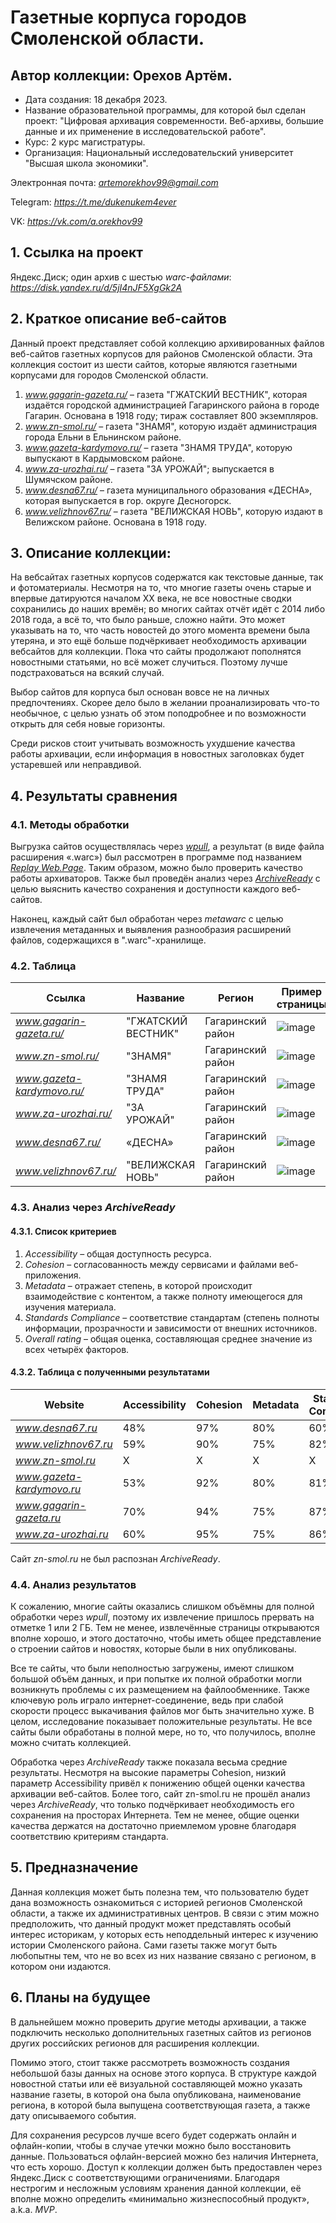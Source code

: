 # Газетные корпуса городов Смоленской области.
## Автор коллекции: Орехов Артём.

* Дата создания: 18 декабря 2023.
* Название образовательной программы, для которой был сделан проект: "Цифровая архивация современности. Веб-архивы, большие данные и их применение в исследовательской работе".
* Курс: 2 курс магистратуры.
* Организация: Национальный исследовательский университет "Высшая школа экономики".

Электронная почта: *artemorekhov99@gmail.com*

Telegram: *https://t.me/dukenukem4ever*

VK: *https://vk.com/a.orekhov99*

## 1. Ссылка на проект

Яндекс.Диск; один архив с шестью *warc-файлами*: *https://disk.yandex.ru/d/5jI4nJF5XgGk2A*

## 2. Краткое описание веб-сайтов

Данный проект представляет собой коллекцию архивированных файлов веб-сайтов газетных корпусов для районов Смоленской области. Эта коллекция состоит из шести сайтов, которые являются газетными корпусами для городов Смоленской области.

1.	*www.gagarin-gazeta.ru/* – газета "ГЖАТСКИЙ ВЕСТНИК", которая издаётся городской администрацией Гагаринского района в городе Гагарин. Основана в 1918 году; тираж составляет 800 экземпляров.
2.	*www.zn-smol.ru/* – газета "ЗНАМЯ", которую издаёт администрация города Ельни в Ельнинском районе.
3.	*www.gazeta-kardymovo.ru/* – газета "ЗНАМЯ ТРУДА", которую выпускают в Кардымовском районе. 
4.	*www.za-urozhai.ru/* – газета "ЗА УРОЖАЙ"; выпускается в Шумячском районе.
5.	*www.desna67.ru/* – газета муниципального образования «ДЕСНА», которая выпускается в гор. округе Десногорск. 
6.	*www.velizhnov67.ru/* – газета "ВЕЛИЖСКАЯ НОВЬ", которую издают в Велижском районе. Основана в 1918 году.

## 3. Описание коллекции:

На вебсайтах газетных корпусов содержатся как текстовые данные, так и фотоматериалы. Несмотря на то, что многие газеты очень старые и впервые датируются началом XX века, не все новостные сводки сохранились до наших времён; во многих сайтах отчёт идёт с 2014 либо 2018 года, а всё то, что было раньше, сложно найти. Это может указывать на то, что часть новостей до этого момента времени была утеряна, и это ещё больше подчёркивает необходимость архивации вебсайтов для коллекции. Пока что сайты продолжают пополнятся новостными статьями, но всё может случиться. Поэтому лучше подстраховаться на всякий случай.

Выбор сайтов для корпуса был основан вовсе не на личных предпочтениях. Скорее дело было в желании проанализировать что-то необычное, с целью узнать об этом поподробнее и по возможности открыть для себя новые горизонты. 

Среди рисков стоит учитывать возможность ухудшение качества работы архивации, если информация в новостных заголовках будет устаревшей или неправдивой.

## 4. Результаты сравнения

### 4.1. Методы обработки

Выгрузка сайтов осуществлялась через *[wpull](https://github.com/ArchiveTeam/wpull)*, а результат (в виде файла расширения «.warc») был рассмотрен в программе под названием *[Replay Web.Page](https://github.com/webrecorder/replayweb.page)*. Таким образом, можно было проверить качество работы архиваторов.
Также был проведён анализ через *[ArchiveReady](https://archiveready.com/)* с целью выяснить качество сохранения и доступности каждого веб-сайтов.

Наконец, каждый сайт был обработан через *metawarc* с целью извлечения метаданных и выявления разнообразия расширений файлов, содержащихся в ".warc"-хранилище.

### 4.2. Таблица

| Ссылка | Название | Регион | Пример страницы | Вес	| Полностью загружено? |
| ----------- | ----------- | ----------- | ----------- |----------- |----------- |
| *www.gagarin-gazeta.ru/*    | "ГЖАТСКИЙ ВЕСТНИК" | Гагаринский район | ![image](https://github.com/DukeNukem4ever/DemoGit/assets/31654733/508d40b7-9bc9-4b54-a872-5f490789c31b) | 1.82 ГБ | Нет |
| *www.zn-smol.ru/*           | "ЗНАМЯ" | Гагаринский район | ![image](https://github.com/DukeNukem4ever/DemoGit/assets/31654733/a606ceaf-e782-482d-bca0-fe16f9d0b8a2) | 1.97 ГБ | Нет |
| *www.gazeta-kardymovo.ru/*  | "ЗНАМЯ ТРУДА" | Гагаринский район | ![image](https://github.com/DukeNukem4ever/DemoGit/assets/31654733/59f258e7-697e-4c41-b605-0862a67e1705) | 1.55 ГБ | Нет |
| *www.za-urozhai.ru/*        | "ЗА УРОЖАЙ" | Гагаринский район | ![image](https://github.com/DukeNukem4ever/DemoGit/assets/31654733/14865d98-c3ce-46e8-93c8-d832b347010a) | 1.3 ГБ | Нет |
| *www.desna67.ru/*           | «ДЕСНА» | Гагаринский район | ![image](https://github.com/DukeNukem4ever/DemoGit/assets/31654733/16e1a240-036c-48b3-add7-df90872e28dd) | 2.22 ГБ | Да |
| *www.velizhnov67.ru/*       | "ВЕЛИЖСКАЯ НОВЬ" | Гагаринский район | ![image](https://github.com/DukeNukem4ever/DemoGit/assets/31654733/dbe820db-3812-491e-8bbf-8e17c6b66b12) | 809.3 ГБ | Нет |

### 4.3. Анализ через *ArchiveReady*

#### 4.3.1. Список критериев

1. *Accessibility* – общая доступность ресурса.
2. *Cohesion* – согласованность между сервисами и файлами веб-приложения.
3. *Metadata* – отражает степень, в которой происходит взаимодействие с контентом, а также полноту имеющегося для изучения материала.
4. *Standards Compliance* – соответствие стандартам (степень полноты информации, прозрачности и зависимости от внешних источников.
5. *Overall rating* – общая оценка, составляющая среднее значение из всех четырёх факторов.

#### 4.3.2. Таблица с полученными результатами

| Website | Accessibility | Cohesion | Metadata | Standards Compliance | Overall rating |
| ----------- | ----------- | ----------- | ----------- | ----------- | ----------- |
| *www.desna67.ru* | 48% | 97% | 80% | 60% | 71% |
| *www.velizhnov67.ru* | 59% | 90% | 75% | 82% | 76% |
| *www.zn-smol.ru* | X | X | X | X | X |
| *www.gazeta-kardymovo.ru* | 53% | 92% | 80% | 81% | 76% |
| *www.gagarin-gazeta.ru* | 70% | 94% | 75% | 87% | 82% |
| *www.za-urozhai.ru* | 60% | 95% | 75% | 86% | 79% |

Сайт *zn-smol.ru* не был распознан *ArchiveReady*.

### 4.4. Анализ результатов

К сожалению, многие сайты оказались слишком объёмны для полной обработки через *wpull*, поэтому их извлечение пришлось прервать на отметке 1 или 2 ГБ. Тем не менее, извлечённые страницы открываются вполне хорошо, и этого достаточно, чтобы иметь общее представление о строении сайтов и новостях, которые были в них опубликованы.

Все те сайты, что были неполностью загружены, имеют слишком большой объём данных, и при попытке их полной обработки могли возникнуть проблемы с их размещением на файлообменнике. Также ключевую роль играло интернет-соединение, ведь при слабой скорости процесс выкачивания файлов мог быть значительно хуже. В целом, исследование показывает положительные результаты. Не все сайты были обработаны в полной мере, но то, что получилось, вполне можно считать коллекцией.

Обработка через *ArchiveReady* также показала весьма средние результаты. Несмотря на высокие параметры Cohesion, низкий параметр Accessibility привёл к понижению общей оценки качества архивации веб-сайтов. Более того, сайт zn-smol.ru не прошёл анализ через *ArchiveReady*, что только подчёркивает необходимость его сохранения на просторах Интернета. Тем не менее, общие оценки качества держатся на достаточно приемлемом уровне благодаря соответствию критериям стандарта.

## 5. Предназначение

Данная коллекция может быть полезна тем, что пользователю будет дана возможность ознакомиться с историей регионов Смоленской области, а также их административных центров. В связи с этим можно предположить, что данный продукт может представлять особый интерес историкам, у которых есть неподдельный интерес к изучению истории Смоленского района. Сами газеты также могут быть любопытны тем, что не во всех из них название связано с регионом, в котором они издаются. 

## 6. Планы на будущее

В дальнейшем можно проверить другие методы архивации, а также подключить несколько дополнительных газетных сайтов из регионов других российских регионов для расширения коллекции.

Помимо этого, стоит также рассмотреть возможность создания небольшой базы данных на основе этого корпуса. В структуре каждой новостной статьи или её визуальной составляющей можно указать название газеты, в которой она была опубликована, наименование региона, в которой была выпущена соответствующая газета, а также дату описываемого события.

Для сохранения ресурсов лучше всего будет содержать онлайн и офлайн-копии, чтобы в случае утечки можно было восстановить данные. Пользоваться офлайн-версией можно без наличия Интернета, что есть хорошо. Доступ к коллекции должен быть предоставлен через Яндекс.Диск с соответствующими ограничениями. Благодаря нестрогим и несложным условиям хранения данной коллекции, её вполне можно определить «минимально жизнеспособный продукт», a.k.a. *MVP*.

